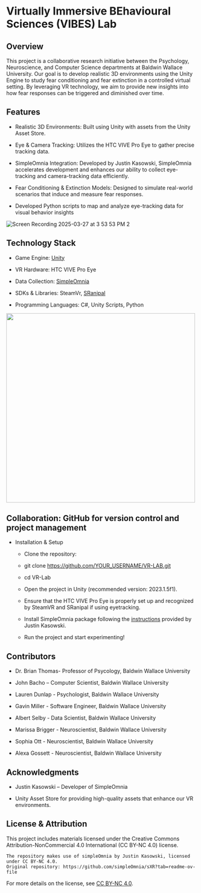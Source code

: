 # Virtually Immersive BEhavioural Sciences (VIBES) Lab

## Overview

This project is a collaborative research initiative between the Psychology, Neuroscience, and Computer Science departments at Baldwin Wallace University. Our goal is to develop realistic 3D environments using the Unity Engine to study fear conditioning and fear extinction in a controlled virtual setting. By leveraging VR technology, we aim to provide new insights into how fear responses can be triggered and diminished over time.

## Features

- Realistic 3D Environments: Built using Unity with assets from the Unity Asset Store.

- Eye & Camera Tracking: Utilizes the HTC VIVE Pro Eye to gather precise tracking data.

- SimpleOmnia Integration: Developed by Justin Kasowski, SimpleOmnia accelerates development and enhances our ability to collect eye-tracking and camera-tracking data efficiently.

- Fear Conditioning & Extinction Models: Designed to simulate real-world scenarios that induce and measure fear responses.

- Developed Python scripts to map and analyze eye-tracking data for visual behavior insights

![Screen Recording 2025-03-27 at 3 53 53 PM 2](https://github.com/user-attachments/assets/ee3b9917-993f-42b7-bbb1-4edee87478eb)

## Technology Stack

- Game Engine: [Unity](https://unity.com/)

- VR Hardware: HTC VIVE Pro Eye

- Data Collection: [SimpleOmnia](https://github.com/simpleOmnia/sXR?tab=readme-ov-file)

- SDKs & Libraries: SteamVr, [SRanipal](https://docs.vrcft.io/docs/v4.0/hardware/VIVE/sranipal)

- Programming Languages: C#, Unity Scripts, Python

<img src="https://github.com/user-attachments/assets/25181e6c-d4bd-42f2-bacc-719134e4decb" width="500"/>

## Collaboration: GitHub for version control and project management

- Installation & Setup

  - Clone the repository:

  - git clone https://github.com/YOUR_USERNAME/VR-LAB.git
    
  - cd VR-Lab
    
  - Open the project in Unity (recommended version: 2023.1.5f1).

  - Ensure that the HTC VIVE Pro Eye is properly set up and recognized by SteamVR and SRanipal if using eyetracking.

  - Install SimpleOmnia package following the [instructions](https://github.com/simpleOmnia/sXR/wiki/Installation) provided by Justin Kasowski.

  - Run the project and start experimenting!

## Contributors
- Dr. Brian Thomas- Professor of Psycology, Baldwin Wallace University

- John Bacho – Computer Scientist, Baldwin Wallace University

- Lauren Dunlap - Psychologist, Baldwin Wallace University

- Gavin Miller - Software Engineer, Baldwin Wallace University

- Albert Selby - Data Scientist, Baldwin Wallace University

- Marissa Brigger - Neuroscientist, Baldwin Wallace University

- Sophia Ott - Neuroscientist, Baldwin Wallace University

- Alexa Gossett - Neuroscientist, Baldwin Wallace University

## Acknowledgments

- Justin Kasowski – Developer of SimpleOmnia
  
- Unity Asset Store for providing high-quality assets that enhance our VR environments.

## License & Attribution

This project includes materials licensed under the Creative Commons Attribution-NonCommercial 4.0 International (CC BY-NC 4.0) license.

    The repository makes use of simpleOmnia by Justin Kasowski, licensed under CC BY-NC 4.0.
    Original repository: https://github.com/simpleOmnia/sXR?tab=readme-ov-file

For more details on the license, see [CC BY-NC 4.0](https://creativecommons.org/licenses/by-nc/4.0/deed.en).
